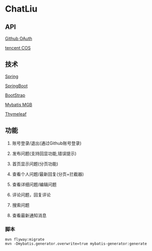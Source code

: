 # ChatLiu

## API
[Github OAuth](https://developer.github.com/apps/building-oauth-apps/)

[tencent COS]()

## 技术
[Spring](https://spring.io/guides)

[SpringBoot](https://spring.io/projects/spring-boot/)

[BootStrap](https://v3.bootcss.com/components/)

[Mybatis MGB](http://mybatis.org/generator/running/runningWithMaven.html)

[Thymeleaf](https://www.thymeleaf.org/doc/tutorials/3.0/usingthymeleaf.html)

## 功能

1. 账号登录/退出(通过Github账号登录)

2. 发布问题(支持回显功能,错误提示)

3. 首页显示问题(分页功能)

4. 查看个人问题/最新回复(分页+拦截器)

5. 查看详细问题/编辑问题

6. 评论问题，回复评论

7. 搜索问题

8. 查看最新通知消息

### 脚本
```
mvn flyway:migrate
mvn -Dmybatis.generator.overwrite=true mybatis-generator:generate
```
